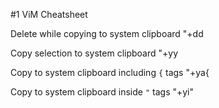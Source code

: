 #1 ViM Cheatsheet

Delete while copying to system clipboard
"+dd

Copy selection to system clipboard
"+yy

Copy to system clipboard including `{` tags
"+ya{

Copy to system clipboard inside `"` tags
"+yi"
